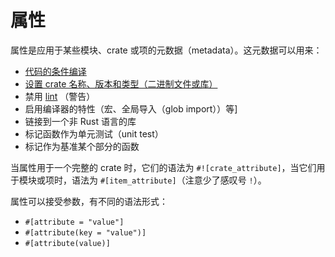 # 属性

属性是应用于某些模块、crate 或项的元数据（metadata）。这元数据可以用来：

<!-- TODO: Link these to their respective examples -->
* [代码的条件编译][cfg]
* [设置 crate 名称、版本和类型（二进制文件或库）][crate]
* 禁用 [lint][lint] （警告）
* 启用编译器的特性（宏、全局导入（glob import））等]
* 链接到一个非 Rust 语言的库
* 标记函数作为单元测试（unit test）
* 标记作为基准某个部分的函数

当属性用于一个完整的 crate 时，它们的语法为 `#![crate_attribute]`，当它们用于模块或项时，语法为 `#[item_attribute]`（注意少了感叹号 `!`）。

属性可以接受参数，有不同的语法形式：

* `#[attribute = "value"]`
* `#[attribute(key = "value")]`
* `#[attribute(value)]`

[cfg]: ./attribute/cfg.html
[crate]: ./attribute/crate.html
[lint]: https://en.wikipedia.org/wiki/Lint_%28software%29
